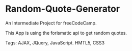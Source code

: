 # Random-Quote-Generator
An Intermediate Project for freeCodeCamp.

This App is using the forismatic api to get random quotes.

Tags: AJAX, JQuery, JavaScript. HMTL5, CSS3
